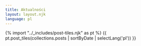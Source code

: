 ```yaml
---
title: Aktualności
layout: layout.njk
language: pl
---
```


{% import "../_includes/post-tiles.njk" as pt %}
{{ pt.post_tiles(collections.posts | sortByDate | selectLang('pl')) }}